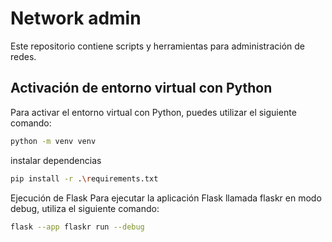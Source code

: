 # Network admin

Este repositorio contiene scripts y herramientas para administración de redes.

## Activación de entorno virtual con Python

Para activar el entorno virtual con Python, puedes utilizar el siguiente comando:
```bash
python -m venv venv
```

instalar dependencias
```bash
pip install -r .\requirements.txt
```

Ejecución de Flask
Para ejecutar la aplicación Flask llamada flaskr en modo debug, utiliza el siguiente comando:
```bash
flask --app flaskr run --debug
```
